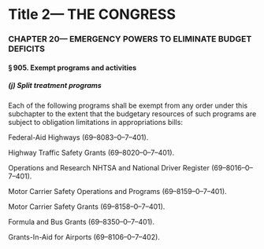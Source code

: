 
# Title 2— THE CONGRESS
### CHAPTER 20— EMERGENCY POWERS TO ELIMINATE BUDGET DEFICITS
#### § 905. Exempt programs and activities
##### (j) Split treatment programs

Each of the following programs shall be exempt from any order under this subchapter to the extent that the budgetary resources of such programs are subject to obligation limitations in appropriations bills:

Federal-Aid Highways (69–8083–0–7–401).

Highway Traffic Safety Grants (69–8020–0–7–401).

Operations and Research NHTSA and National Driver Register (69–8016–0–7–401).

Motor Carrier Safety Operations and Programs (69–8159–0–7–401).

Motor Carrier Safety Grants (69–8158–0–7–401).

Formula and Bus Grants (69–8350–0–7–401).

Grants-In-Aid for Airports (69–8106–0–7–402).
